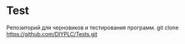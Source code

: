 # Test
Репозиторий для черновиков и тестирования программ.
git clone https://github.com/DIYPLC/Tests.git
